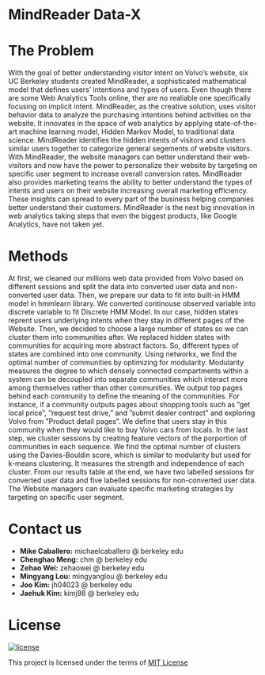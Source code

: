 # MindReader Data-X

# The Problem
With the goal of better understanding visitor intent on Volvo’s website, six UC Berkeley students created MindReader, a sophisticated mathematical model that defines users’ intentions and types of users. Even though there are some Web Analytics Tools online, ther are no realiable one specifically focusing on implicit intent. MindReader, as the creative solution, uses visitor behavior data to analyze the purchasing intentions behind activities on the website. It innovates in the space of web analytics by applying state-of-the-art machine learning model, Hidden Markov Model, to traditional data science. MindReader identifies the hidden intents of visitors and clusters similar users together to categorize general segements of website visitors. With MindReader, the website managers can better understand their web-visitors and now have the power to personalize their website by targeting on specific user segment to increase overall conversion rates. MindReader also provides marketing teams the ability to better understand the types of intents and users on their website increasing overall marketing efficiency. These insights can spread to every part of the business helping companies better understand their customers. MindReader is the next big innovation in web analytics taking steps that even the biggest products, like Google Analytics, have not taken yet. 

# Methods
At first, we cleaned our millions web data provided from Volvo based on different sessions and split the data into converted user data and non-converted user data. Then, we prepare our data to fit into built-in HMM model in hmmlearn library. We converted continouse observed variable into discrete variable to fit Discrete HMM Model. In our case, hidden states reprent users underlying intents when they stay in different pages of the Website. Then, we decided to choose a large number of states so we can cluster them into communities after. We replaced hidden states with communities for acquiring more abstract factors. So, different types of states are combined into one community. Using networkx, we find the optimal number of communities by optimizing for modularity. Modularity measures the degree to which densely connected compartments within a system can be decoupled into separate communities which interact more among themselves rather than other communities. We output top pages behind each community to define the meaning of the communities. For instance, if a community outputs pages about shopping tools such as ”get local price”, ”request test drive,” and ”submit dealer contract” and exploring Volvo from ”Product detail pages”. We define that users stay in this community when they would like to buy Volvo cars from locals. In the last step, we cluster sessions by creating feature vectors of the porportion of communities in each sequence. We find the optimal number of clusters using the Davies-Bouldin score, which is similar to modularity but used for k-means clustering. It measures the strength and independence of each cluster. From our results table at the end, we have two labelled sessions for converted user data and five labelled sessions for non-converted user data. The Website managers can evaluate specific marketing strategies by targeting on specific user segment.


# Contact us
- **Mike Caballero:** michaelcaballero @ berkeley edu
- **Chenghao Meng:** chm @ berkeley edu
- **Zehao Wei:** zehaowei @ berkeley edu
- **Mingyang Lou:** mingyanglou @ berkeley edu
- **Joo Kim:** jh04023 @ berkeley edu
- **Jaehuk Kim:** kimj98 @ berkeley edu

# License
[![license](https://img.shields.io/badge/license-MIT-green.svg)](https://github.com/MingyangLou/DataXMindReader/blob/main/LICENSE)

This project is licensed under the terms of [MIT License](https://github.com/MingyangLou/DataXMindReader/blob/main/LICENSE)
